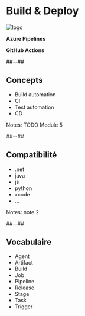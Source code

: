 <!-- .slide: class="transition bg-blue" -->
# Build & Deploy
![logo](./assets/images/services/pipelines/logo.svg)

**Azure Pipelines**

**GitHub Actions**

##--##

## Concepts

- Build automation
- CI
- Test automation
- CD

Notes:
TODO Module 5

##--##

## Compatibilité
- .net
- java
- js
- python
- xcode
- ...

Notes:
note 2


##--##

## Vocabulaire
- Agent
- Artifact
- Build
- Job
- Pipeline
- Release
- Stage
- Task
- Trigger



